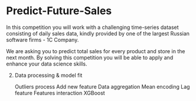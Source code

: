 # Predict-Future-Sales

In this competition you will work with a challenging time-series dataset consisting of daily sales data, kindly provided by one of the largest Russian software firms - 1C Company.

We are asking you to predict total sales for every product and store in the next month. By solving this competition you will be able to apply and enhance your data science skills.

2. Data processing & model fit

    Outliers process
    Add new feature
    Data aggregation
    Mean encoding
    Lag feature
    Features interaction
    XGBoost

